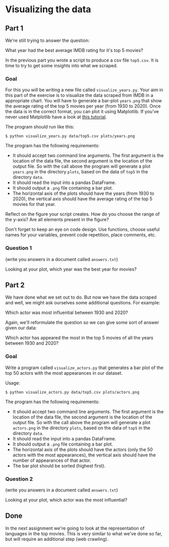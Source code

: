 # Visualizing the data

## Part 1

We're still trying to answer the question:

What year had the best average IMDB rating for it's top 5 movies?

In the previous part you wrote a script to produce a csv file `top5.csv`. It is time to try to get some insights into what we scraped.

### Goal
For this you will be writing a new file called `visualize_years.py`. Your aim in this part of the exercise is to visualize the data scraped from IMDB in a appropriate chart. You will have to generate a bar-plot `years.png` that show the average rating of the top 5 movies per year (from 1930 to 2020). Once the data is in the correct format, you can plot it using Matplotlib. If you've never used Matplotlib have a look at [this tutorial](https://matplotlib.org/users/pyplot_tutorial.html).

The program should run like this:

    $ python visualize_years.py data/top5.csv plots/years.png


The program has the following requirements:

- It should accept two command line arguments. The first argument is the location of the data file, the second argument is the location of the output file. So with the call above the program will generate a plot `years.png` in the directory `plots`, based on the data of `top5` in the directory `data`.
- It should read the input into a pandas DataFrame.
- It should output a `.png` file containing a bar plot.
- The horizontal axis of the plots should have the years (from 1930 to 2020), the vertical axis should have the average rating of the top 5 movies for that year.

Reflect on the figure your script creates. How do you choose the range of the y-axis? Are all elements present in the figure?

Don't forget to keep an eye on code design. Use functions, choose useful names for your variables, prevent code repetition, place comments, etc.

### Question 1
(write you answers in a document called `answers.txt`)

Looking at your plot, which year was the best year for movies?

## Part 2

We have done what we set out to do. But now we have the data scraped and well, we might ask ourselves some additional questions. For example:

Which actor was most influential between 1930 and 2020?

Again, we'll reformulate the question so we can give some sort of answer given our data:

Which actor has appeared the most in the top 5 movies of all the years between 1930 and 2020?

### Goal

Write a program called `visualize_actors.py` that generates a bar plot of the top 50 actors with the most appearances in our dataset.

Usage:

    $ python visualize_actors.py data/top5.csv plots/actors.png

The program has the following requirements:

- It should accept two command line arguments. The first argument is the location of the data file, the second argument is the location of the output file. So with the call above the program will generate a plot `actors.png` in the directory `plots`, based on the data of `top5` in the directory `data`.
- It should read the input into a pandas DataFrame.
- It should output a `.png` file containing a bar plot.
- The horizontal axis of the plots should have the actors (only the 50 actors with the most appearances), the vertical axis should have the number of appearances of that actor.
- The bar plot should be sorted (highest first).

### Question 2
(write you answers in a document called `answers.txt`)

Looking at your plot, which actor was the most influential?

## Done

In the next assignment we're going to look at the representation of languages in the top movies. This is very similar to what we've done so far, but will require an additional step (web crawling).
